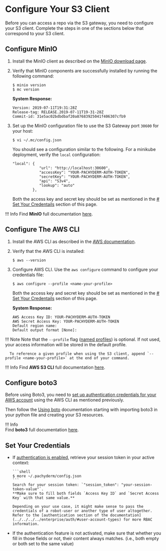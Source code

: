 # Configure Your S3 Client

Before you can access a repo via the S3 gateway,
you need to configure your S3 client. 
Complete the steps in one of the sections below that
correspond to your S3 client.

## Configure MinIO
1. Install the MinIO client as
described on the [MinIO download page](https://min.io/download#/macos).

1. Verify that MinIO components are successfully installed by running
the following command:

      ```shell
      $ minio version
      $ mc version
      ```
      **System Response:**
      ```
      Version: 2019-07-11T19:31:28Z
      Release-tag: RELEASE.2019-07-11T19-31-28Z
      Commit-id: 31e5ac02bdbdbaf20a87683925041f406307cfb9
      ```

1. Set up the MinIO configuration file to use the S3 Gateway port `30600` for your host:

      ```shell
      $ vi ~/.mc/config.json
      ```
      You should see a configuration similar to the following.
      For a minikube deployment, verify the
      `local` configuration:
      ```
      "local": {
                  "url": "http://localhost:30600",
                  "accessKey": "YOUR-PACHYDERM-AUTH-TOKEN",
                  "secretKey": "YOUR-PACHYDERM-AUTH-TOKEN",
                  "api": "S3v4",
                  "lookup": "auto"
               },
      ```

      Both the access key and secret key 
      should be set as mentioned in the [# Set Your Credentails](#set-your-credentials) section of this page. 

!!! Info
      Find **MinIO** full documentation [here](https://docs.min.io/docs/minio-client-complete-guide).

## Configure The AWS CLI
1. Install the AWS CLI as described
in the [AWS documentation](https://docs.aws.amazon.com/cli/latest/userguide/cli-chap-install.html).

1. Verify that the AWS CLI is installed:

      ```shell
      $ aws --version
      ```

1. Configure AWS CLI. Use the `aws configure` command to configure your credentials file:
      ```shell
      $ aws configure --profile <name-your-profile>
      ```
      Both the access key and secret key 
      should be set as mentioned in the [# Set Your Credentails](#set-your-credentials) section of this page.

      **System Response:**
      ```
      AWS Access Key ID: YOUR-PACHYDERM-AUTH-TOKEN
      AWS Secret Access Key: YOUR-PACHYDERM-AUTH-TOKEN
      Default region name:
      Default output format [None]:
      ```
!!! Note
      Note that the `--profile` flag ([named profiles](https://docs.aws.amazon.com/cli/latest/userguide/cli-configure-profiles.html)) is optional. If not used, your access information will be stored in the default profile. 
      
      To reference a given profile when using the S3 client, append `--profile <name-your-profile>` at the end of your command.

!!! Info
      Find **AWS S3 CLI** full documentation [here](https://docs.aws.amazon.com/cli/latest/userguide/cli-services-s3-commands.html).
 
## Configure boto3
Before using Boto3, you need to [set up authentication credentials for your AWS account](#configure-the-aws-cli) using the AWS CLI as mentioned previously.

Then follow the [Using boto](https://boto3.amazonaws.com/v1/documentation/api/latest/guide/quickstart.html#using-boto3) documentation starting with importing boto3 in your python file and creating your S3 resources.
   
!!! Info   
      Find **boto3** full documentation [here](https://boto3.amazonaws.com/v1/documentation/api/latest/index.html).


## Set Your Credentials
- If [authentication is enabled](../../../enterprise/auth/enable-auth.md), 
retrieve your session token in your active context:

      ```shell
      $ more ~/.pachyderm/config.json
      ```
      Search for your session token: `"session_token": "your-session-token-value"`.
      **Make sure to fill both fields `Access Key ID` and `Secret Access Key` with that same value.**

      Depending on your use case, it might make sense to pass the credentials of a robot-user or another type of user altogether. Refer to the [authentication section of the documentation](../../../../enterprise/auth/#user-account-types) for more RBAC information.

- If the authentication feature is not activated, make sure that whether you fill in those fields or not, their content always matches. (i.e., both empty or both set to the same value)